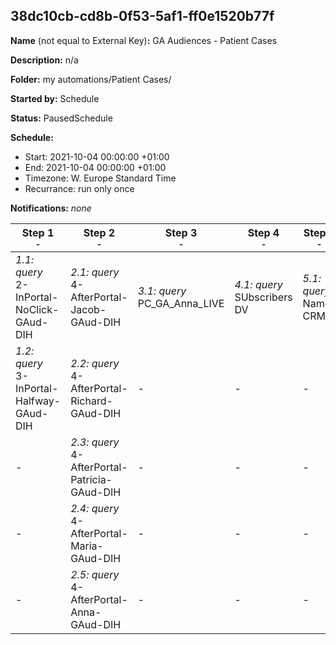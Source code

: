 ## 38dc10cb-cd8b-0f53-5af1-ff0e1520b77f

**Name** (not equal to External Key)**:** GA Audiences - Patient Cases

**Description:** n/a

**Folder:** my automations/Patient Cases/

**Started by:** Schedule

**Status:** PausedSchedule

**Schedule:**

* Start: 2021-10-04 00:00:00 +01:00
* End: 2021-10-04 00:00:00 +01:00
* Timezone: W. Europe Standard Time
* Recurrance: run only once

**Notifications:** _none_


| Step 1<br>_<small>-</small>_ | Step 2<br>_<small>-</small>_ | Step 3<br>_<small>-</small>_ | Step 4<br>_<small>-</small>_ | Step 5<br>_<small>-</small>_ | Step 6<br>_<small>-</small>_ | Step 7<br>_<small>-</small>_ |
| --- | --- | --- | --- | --- | --- | --- |
| _1.1: query_<br>2-InPortal-NoClick-GAud-DIH | _2.1: query_<br>4-AfterPortal-Jacob-GAud-DIH | _3.1: query_<br>PC_GA_Anna_LIVE | _4.1: query_<br>SUbscribers DV | _5.1: query_<br>Names CRM | _6.1: query_<br>Names DIHP | _7.1: query_<br>Compare Names CRM vs DIHP |
| _1.2: query_<br>3-InPortal-Halfway-GAud-DIH | _2.2: query_<br>4-AfterPortal-Richard-GAud-DIH | - | - | - | - | - |
| - | _2.3: query_<br>4-AfterPortal-Patricia-GAud-DIH | - | - | - | - | - |
| - | _2.4: query_<br>4-AfterPortal-Maria-GAud-DIH | - | - | - | - | - |
| - | _2.5: query_<br>4-AfterPortal-Anna-GAud-DIH | - | - | - | - | - |
